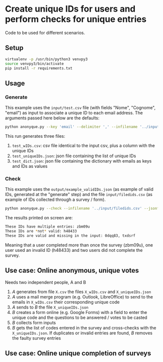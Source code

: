 # Create unique IDs for users and perform checks for unique entries

Code to be used for different scenarios.

## Setup

```bash 
virtualenv -p /usr/bin/python3 venvpy3
source venvpy3/bin/activate
pip install -r requirements.txt
```

## Usage


### Generate
	
This example uses the `input/test.csv` file (with fields "Nome", "Cognome", "email") as input to associate a unique ID to each email address. The arguments passed here below are the defaults:
	
```bash
python anonyque.py --key 'email' --delimiter ',' --infilename '../input/test.csv' --generate
```

This run generates three files:

1. `test_wIDs.csv`: csv file identical to the input csv, plus a column with the unique IDs
2. `test_uniqueIDs.json`: json file containing the list of unique IDs
3. `test_dict.json`: json file containing the dictionary with emails as keys and IDs as values


### Check

This example uses the `output/example_validIDs.json` (as example of valid IDs, generated at the "generate" step) and the file `input/filedids.csv` (as example of IDs collected through a survey / form).

```bash
python anonyque.py --check --infilename '../input/filedids.csv' --jsonfilename '../output/example_validIDs.json' --key 'UniqueID'
```

The results printed on screen are:

```bash
These IDs have multiple entries: zbm09u
These IDs are *not* valid: h48433
These IDs are valid and missing in the input: 0dqq83, txdsrf
```

Meaning that a user completed more than once the survey (zbm09u), one user used an invalid ID (h48433) and two users did not complete the survey.

## Use case: Online anonymous, unique votes

Needs two independent people, A and B

1. *A* generates from file `X.csv` the files `X_wIDs.csv` and `X_uniqueIDs.json`
2. *A* uses a mail merge program (e.g. Outlook, LibreOffice) to send to the emails in `X_wIDs.csv` their corresponding unique code
3. *A* sends to *B* the file `X_uniqueIDs.json`
4. *B* creates a form online (e.g. Google Forms) with a field to enter the unique code and the questions to be answered / votes to be casted
5. *B* collects form inputs
6. *B* gets the list of codes entered in the survey and cross-checks with the `X_uniqueIDs.json`. If duplicates or invalid entries are found, *B* removes the faulty survey entries

	
## Use case: Online unique completion of surveys

